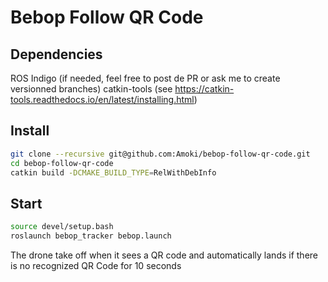 Bebop Follow QR Code
====================

## Dependencies
ROS Indigo (if needed, feel free to post de PR or ask me to create versionned branches)
catkin-tools (see https://catkin-tools.readthedocs.io/en/latest/installing.html)

## Install
```bash
git clone --recursive git@github.com:Amoki/bebop-follow-qr-code.git
cd bebop-follow-qr-code
catkin build -DCMAKE_BUILD_TYPE=RelWithDebInfo
```

## Start
```bash
source devel/setup.bash
roslaunch bebop_tracker bebop.launch
```


The drone take off when it sees a QR code and automatically lands if there is no recognized QR Code for 10 seconds

